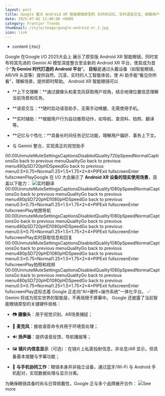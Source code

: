 ```yaml
---
layout: post
title: Google 展示 Android XR 智能眼镜原型机 长时间记忆、实时语音交互、根据用户行为自动提供帮助
date: 2025-07-02 12:00:00 +0800
category: Frontier Trends
thumbnail: /style/image/google-android-xr_1.jpg
icon: link
---
```

* content
{:toc}

Google 在Google I/O 2025大会上 展示了原型版 Android XR 智能眼镜，同时宣布将其先进的 Gemini AI 模型深度整合至全新的 Android XR 平台，使其成为首个“**为 Gemini 时代打造的 Android 平台**”。
**目标**是通过头戴设备（如智能眼镜、AR/VR 头显等）提供自然、沉浸、实时的人工智能体验，使 AI 助手能“看见你所看”，理解场景，提供即时帮助。
Android XR 智能眼镜可以

- **上下文理解：**通过摄像头和麦克风获取用户视角，结合地理位置信息理解当前场景和任务。

- **语音交互：**随时启动语音助手，无需手动唤醒、无需使用手机。

- **实时辅助：**根据用户行为自动推荐动作，如导航、查资料、拍照、翻译等。

- **记忆与个性化：**具备长时间任务记忆功能，理解用户偏好、事务上下文。

- 与 Gemini 整合，实现真正的视觉助手

00:00UnmuteMuteSettingsCaptionsDisabledQuality720pSpeedNormalCaptionsGo back to previous menuQualityGo back to previous menu480pSD720pHDSpeedGo back to previous menu0.5×0.75×Normal1.25×1.5×1.75×2×4×PIPExit fullscreenEnter fullscreenPlayGoogle 在 I/O 大会展示了 **Android XR 设备的现实使用场景**，涵盖以下能力：
![](https://assets-v2.circle.so/6rfq2nt67ub4pa4se5bf6z4c2nc6)实时翻译
00:00UnmuteMuteSettingsCaptionsDisabledQuality1080pSpeedNormalCaptionsGo back to previous menuQualityGo back to previous menu480pSD720pHD1080pHDSpeedGo back to previous menu0.5×0.75×Normal1.25×1.5×1.75×2×4×PIPExit fullscreenEnter fullscreenPlay地图导航
00:00UnmuteMuteSettingsCaptionsDisabledQuality1080pSpeedNormalCaptionsGo back to previous menuQualityGo back to previous menu480pSD720pHD1080pHDSpeedGo back to previous menu0.5×0.75×Normal1.25×1.5×1.75×2×4×PIPExit fullscreenEnter fullscreenPlay实时获取信息和回复
00:00UnmuteMuteSettingsCaptionsDisabledQuality1080pSpeedNormalCaptionsGo back to previous menuQualityGo back to previous menu480pSD720pHD1080pHDSpeedGo back to previous menu0.5×0.75×Normal1.25×1.5×1.75×2×4×PIPExit fullscreenEnter fullscreenPlay拍照和视频
00:00UnmuteMuteSettingsCaptionsDisabledQuality1080pSpeedNormalCaptionsGo back to previous menuQualityGo back to previous menu480pSD720pHD1080pHDSpeedGo back to previous menu0.5×0.75×Normal1.25×1.5×1.75×2×4×PIPExit fullscreenEnter fullscreenPlay这标志着 Google 正走向“AI+硬件+操作系统”一体化平台。
✅ Gemini 将成为现实世界的智能层，不再局限于屏幕中。
Google 还披露了当前智能眼镜原型的关键硬件规格：

- 📷 **摄像头**：用于视觉识别、AR场景捕捉；

- 🎤 **麦克风**：接收语音命令并用于环境音处理；

- 🔊 **扬声器**：提供语音反馈、导航播报等；

- 🖼️ **镜片内信息显示**（可选）：在镜片上私密投射信息，非全息/AR 显示，但具备基本提醒与字幕功能；

- 📶 **与手机协同工作**：眼镜本身并非独立设备，通过蓝牙/Wi-Fi 与 Android 手机配对，实现数据处理与显示分离。

为确保眼镜具备时尚与日常佩戴性，Google 正与多个品牌展开合作：
![](https://assets-v2.circle.so/9wj1custf3udxt3dge3173an459m)See more